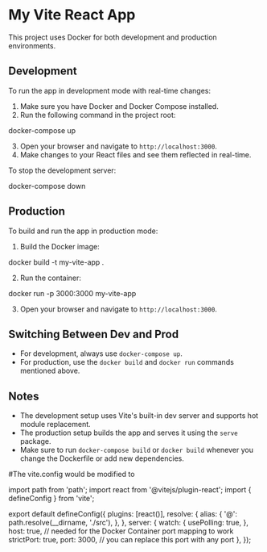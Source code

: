 # My Vite React App

This project uses Docker for both development and production environments.

## Development

To run the app in development mode with real-time changes:

1. Make sure you have Docker and Docker Compose installed.
2. Run the following command in the project root:

docker-compose up

3. Open your browser and navigate to `http://localhost:3000`.
4. Make changes to your React files and see them reflected in real-time.

To stop the development server:

docker-compose down

## Production

To build and run the app in production mode:

1. Build the Docker image:

docker build -t my-vite-app .

2. Run the container:

docker run -p 3000:3000 my-vite-app

3. Open your browser and navigate to `http://localhost:3000`.

## Switching Between Dev and Prod

- For development, always use `docker-compose up`.
- For production, use the `docker build` and `docker run` commands mentioned above.

## Notes

- The development setup uses Vite's built-in dev server and supports hot module replacement.
- The production setup builds the app and serves it using the `serve` package.
- Make sure to run `docker-compose build` or `docker build` whenever you change the Dockerfile or add new dependencies.

#The vite.config would be modified to

import path from 'path';
import react from '@vitejs/plugin-react';
import { defineConfig } from 'vite';

export default defineConfig({
plugins: [react()],
resolve: {
alias: {
'@': path.resolve(\_\_dirname, './src'),
},
},
server: {
watch: {
usePolling: true,
},
host: true, // needed for the Docker Container port mapping to work
strictPort: true,
port: 3000, // you can replace this port with any port
},
});
